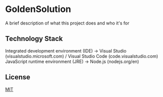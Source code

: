 # GoldenSolution

A brief description of what this project does and who it's for

## Technology Stack

Integrated development environment (IDE) -> Visual Studio (visualstudio.microsoft.com) / Visual Studio Code (code.visualstudio.com)
JavaScript runtime environment (JRE) -> Node.js (nodejs.org/en)

## License

[MIT](https://choosealicense.com/licenses/mit/)
